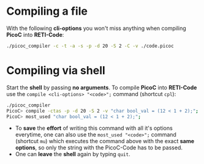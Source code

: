 # Compiling a file
With the following **cli-options** you won't miss anything when compiling **PicoC** into **RETI-Code**:
```bash
./picoc_compiler -c -t -a -s -p -d 20 -S 2 -C -v ./code.picoc
```

# Compiling via shell
Start the **shell** by passing **no arguments**. To compile **PicoC** into **RETI-Code** use the `compile <cli-options> "<code>";` command (shortcut `cpl`):
```bash
./picoc_compiler
PicoC> compile -ctas -p -d 20 -S 2 -v "char bool_val = (12 < 1 + 2);";
PicoC> most_used "char bool_val = (12 < 1 + 2);";
```
- To **save** the **effort** of writing this command with all it's options everytime, one can also use the `most_used "<code>";` command (shortcut `mu`) which executes the command above with the exact **same options**, so only the string with the PicoC-Code has to be passed.
- One can **leave** the **shell** again by typing `quit`.
